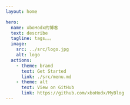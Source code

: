 ```yaml
---
layout: home

hero:
  name: xboHodx的博客
  text: describe
  tagline: tags。。。
  image:
    src: ../src/logo.jpg
    alt: logo
  actions:
    - theme: brand
      text: Get Started
      link: ./src/menu.md
    - theme: alt
      text: View on GitHub
      link: https://github.com/xboHodx/MyBlog
---
```


<style>
:root {
  --vp-home-hero-name-color: transparent;
  --vp-home-hero-name-background: -webkit-linear-gradient(120deg, #bd34fe 30%, #41d1ff);

  --vp-home-hero-image-background-image: linear-gradient(-45deg, #bd34fe );
  --vp-home-hero-image-filter: blur(44px);
}

@media (min-width: 640px) {
  :root {
    --vp-home-hero-image-filter: blur(56px);
  }
}

@media (min-width: 960px) {
  :root {
    --vp-home-hero-image-filter: blur(68px);
  }
}
</style>